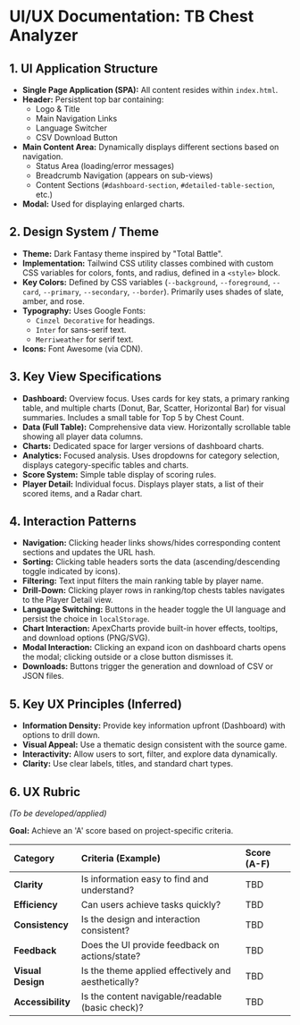# UI/UX Documentation: TB Chest Analyzer

## 1. UI Application Structure

*   **Single Page Application (SPA):** All content resides within `index.html`.
*   **Header:** Persistent top bar containing:
    *   Logo & Title
    *   Main Navigation Links
    *   Language Switcher
    *   CSV Download Button
*   **Main Content Area:** Dynamically displays different sections based on navigation.
    *   Status Area (loading/error messages)
    *   Breadcrumb Navigation (appears on sub-views)
    *   Content Sections (`#dashboard-section`, `#detailed-table-section`, etc.)
*   **Modal:** Used for displaying enlarged charts.

## 2. Design System / Theme

*   **Theme:** Dark Fantasy theme inspired by "Total Battle".
*   **Implementation:** Tailwind CSS utility classes combined with custom CSS variables for colors, fonts, and radius, defined in a `<style>` block.
*   **Key Colors:** Defined by CSS variables (`--background`, `--foreground`, `--card`, `--primary`, `--secondary`, `--border`). Primarily uses shades of slate, amber, and rose.
*   **Typography:** Uses Google Fonts:
    *   `Cinzel Decorative` for headings.
    *   `Inter` for sans-serif text.
    *   `Merriweather` for serif text.
*   **Icons:** Font Awesome (via CDN).

## 3. Key View Specifications

*   **Dashboard:** Overview focus. Uses cards for key stats, a primary ranking table, and multiple charts (Donut, Bar, Scatter, Horizontal Bar) for visual summaries. Includes a small table for Top 5 by Chest Count.
*   **Data (Full Table):** Comprehensive data view. Horizontally scrollable table showing all player data columns.
*   **Charts:** Dedicated space for larger versions of dashboard charts.
*   **Analytics:** Focused analysis. Uses dropdowns for category selection, displays category-specific tables and charts.
*   **Score System:** Simple table display of scoring rules.
*   **Player Detail:** Individual focus. Displays player stats, a list of their scored items, and a Radar chart.

## 4. Interaction Patterns

*   **Navigation:** Clicking header links shows/hides corresponding content sections and updates the URL hash.
*   **Sorting:** Clicking table headers sorts the data (ascending/descending toggle indicated by icons).
*   **Filtering:** Text input filters the main ranking table by player name.
*   **Drill-Down:** Clicking player rows in ranking/top chests tables navigates to the Player Detail view.
*   **Language Switching:** Buttons in the header toggle the UI language and persist the choice in `localStorage`.
*   **Chart Interaction:** ApexCharts provide built-in hover effects, tooltips, and download options (PNG/SVG).
*   **Modal Interaction:** Clicking an expand icon on dashboard charts opens the modal; clicking outside or a close button dismisses it.
*   **Downloads:** Buttons trigger the generation and download of CSV or JSON files.

## 5. Key UX Principles (Inferred)

*   **Information Density:** Provide key information upfront (Dashboard) with options to drill down.
*   **Visual Appeal:** Use a thematic design consistent with the source game.
*   **Interactivity:** Allow users to sort, filter, and explore data dynamically.
*   **Clarity:** Use clear labels, titles, and standard chart types.

## 6. UX Rubric

*(To be developed/applied)*

**Goal:** Achieve an 'A' score based on project-specific criteria.

| Category          | Criteria (Example)                                   | Score (A-F) |
| :---------------- | :--------------------------------------------------- | :---------- |
| **Clarity**       | Is information easy to find and understand?        | TBD         |
| **Efficiency**    | Can users achieve tasks quickly?                     | TBD         |
| **Consistency**   | Is the design and interaction consistent?            | TBD         |
| **Feedback**      | Does the UI provide feedback on actions/state?       | TBD         |
| **Visual Design** | Is the theme applied effectively and aesthetically?  | TBD         |
| **Accessibility** | Is the content navigable/readable (basic check)? | TBD         | 